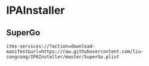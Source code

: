 # IPAInstaller

## SuperGo

`itms-services://?action=download-manifest&url=https://raw.githubusercontent.com/liu-congcong/IPAInstaller/master/SuperGo.plist`

